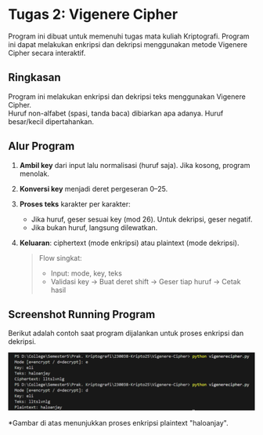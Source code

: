 # Tugas 2: Vigenere Cipher

Program ini dibuat untuk memenuhi tugas mata kuliah Kriptografi. Program ini dapat melakukan enkripsi dan dekripsi menggunakan metode Vigenere Cipher secara interaktif.

## Ringkasan
Program ini melakukan enkripsi dan dekripsi teks menggunakan Vigenere Cipher.  
Huruf non-alfabet (spasi, tanda baca) dibiarkan apa adanya. Huruf besar/kecil dipertahankan.

## Alur Program
1. **Ambil key** dari input lalu normalisasi (huruf saja). Jika kosong, program menolak.
2. **Konversi key** menjadi deret pergeseran 0–25.
3. **Proses teks** karakter per karakter:
   - Jika huruf, geser sesuai key (mod 26). Untuk dekripsi, geser negatif.
   - Jika bukan huruf, langsung dilewatkan.
4. **Keluaran**: ciphertext (mode enkripsi) atau plaintext (mode dekripsi).

   > Flow singkat:
   > - Input: mode, key, teks  
   > - Validasi key → Buat deret shift → Geser tiap huruf → Cetak hasil


## Screenshot Running Program

Berikut adalah contoh saat program dijalankan untuk proses enkripsi dan dekripsi.

![Screenshot Enkripsi Vigenere Cipher ](screenshot.png)

*Gambar di atas menunjukkan proses enkripsi plaintext "haloanjay".